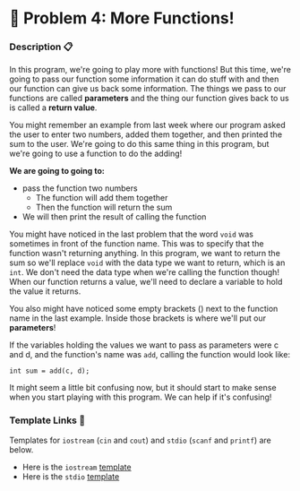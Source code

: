 # 🎉 Problem 4: More Functions!

### Description 📋

In this program, we're going to play more with functions! But this time, we're going to pass our function some information it can do stuff with and then our function can give us back some information. The things we pass to our functions are called **parameters** and the thing our function gives back to us is called a **return value**.

You might remember an example from last week where our program asked the user to enter two numbers, added them together, and then printed the sum to the user. We're going to do this same thing in this program, but we're going to use a function to do the adding! 

**We are going to going to:**

* pass the function two numbers
  * The function will add them together
  * Then the function will return the sum
* We will then print the result of calling the function

You might have noticed in the last problem that the word `void` was sometimes in front of the function name. This was to specify that the function wasn't returning anything. In this program, we want to return the sum so we'll replace `void` with the data type we want to return, which is an `int`. We don't need the data type when we're calling the function though! When our function returns a value, we'll need to declare a variable to hold the value it returns.

You also might have noticed some empty brackets \(\) next to the function name in the last example. Inside those brackets is where we'll put our **parameters**!

If the variables holding the values we want to pass as parameters were c and d, and the function's name was `add`, calling the function would look like:

```text
int sum = add(c, d);
```

It might seem a little bit confusing now, but it should start to make sense when you start playing with this program. We can help if it's confusing!

### Template Links 📝

Templates for `iostream` \(`cin` and `cout`\) and `stdio` \(`scanf` and `printf`\) are below.

* Here is the `iostream` [template](https://cplayground.com/?p=pig-goldfinch-echidna)
* Here is the `stdio` [template](https://cplayground.com/?p=wolf-kangaroo-locust)

